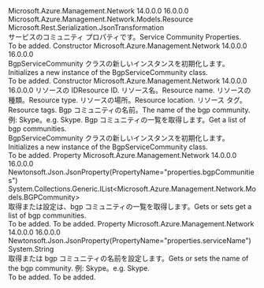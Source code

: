<Type Name="BgpServiceCommunity" FullName="Microsoft.Azure.Management.Network.Models.BgpServiceCommunity">
  <TypeSignature Language="C#" Value="public class BgpServiceCommunity : Microsoft.Azure.Management.Network.Models.Resource" />
  <TypeSignature Language="ILAsm" Value=".class public auto ansi beforefieldinit BgpServiceCommunity extends Microsoft.Azure.Management.Network.Models.Resource" />
  <TypeSignature Language="DocId" Value="T:Microsoft.Azure.Management.Network.Models.BgpServiceCommunity" />
  <TypeSignature Language="VB.NET" Value="Public Class BgpServiceCommunity&#xA;Inherits Resource" />
  <TypeSignature Language="F#" Value="type BgpServiceCommunity = class&#xA;    inherit Resource" />
  <AssemblyInfo>
    <AssemblyName>Microsoft.Azure.Management.Network</AssemblyName>
    <AssemblyVersion>14.0.0.0</AssemblyVersion>
    <AssemblyVersion>16.0.0.0</AssemblyVersion>
  </AssemblyInfo>
  <Base>
    <BaseTypeName>Microsoft.Azure.Management.Network.Models.Resource</BaseTypeName>
  </Base>
  <Interfaces />
  <Attributes>
    <Attribute>
      <AttributeName>Microsoft.Rest.Serialization.JsonTransformation</AttributeName>
    </Attribute>
  </Attributes>
  <Docs>
    <summary>
            <span data-ttu-id="8d1ae-101">サービスのコミュニティ プロパティです。</span><span class="sxs-lookup"><span data-stu-id="8d1ae-101">Service Community Properties.</span></span>
            </summary>
    <remarks>To be added.</remarks>
  </Docs>
  <Members>
    <Member MemberName=".ctor">
      <MemberSignature Language="C#" Value="public BgpServiceCommunity ();" />
      <MemberSignature Language="ILAsm" Value=".method public hidebysig specialname rtspecialname instance void .ctor() cil managed" />
      <MemberSignature Language="DocId" Value="M:Microsoft.Azure.Management.Network.Models.BgpServiceCommunity.#ctor" />
      <MemberSignature Language="VB.NET" Value="Public Sub New ()" />
      <MemberType>Constructor</MemberType>
      <AssemblyInfo>
        <AssemblyName>Microsoft.Azure.Management.Network</AssemblyName>
        <AssemblyVersion>14.0.0.0</AssemblyVersion>
        <AssemblyVersion>16.0.0.0</AssemblyVersion>
      </AssemblyInfo>
      <Parameters />
      <Docs>
        <summary>
            <span data-ttu-id="8d1ae-102">BgpServiceCommunity クラスの新しいインスタンスを初期化します。</span><span class="sxs-lookup"><span data-stu-id="8d1ae-102">Initializes a new instance of the BgpServiceCommunity class.</span></span>
            </summary>
        <remarks>To be added.</remarks>
      </Docs>
    </Member>
    <Member MemberName=".ctor">
      <MemberSignature Language="C#" Value="public BgpServiceCommunity (string id = null, string name = null, string type = null, string location = null, System.Collections.Generic.IDictionary&lt;string,string&gt; tags = null, string serviceName = null, System.Collections.Generic.IList&lt;Microsoft.Azure.Management.Network.Models.BGPCommunity&gt; bgpCommunities = null);" />
      <MemberSignature Language="ILAsm" Value=".method public hidebysig specialname rtspecialname instance void .ctor(string id, string name, string type, string location, class System.Collections.Generic.IDictionary`2&lt;string, string&gt; tags, string serviceName, class System.Collections.Generic.IList`1&lt;class Microsoft.Azure.Management.Network.Models.BGPCommunity&gt; bgpCommunities) cil managed" />
      <MemberSignature Language="DocId" Value="M:Microsoft.Azure.Management.Network.Models.BgpServiceCommunity.#ctor(System.String,System.String,System.String,System.String,System.Collections.Generic.IDictionary{System.String,System.String},System.String,System.Collections.Generic.IList{Microsoft.Azure.Management.Network.Models.BGPCommunity})" />
      <MemberSignature Language="VB.NET" Value="Public Sub New (Optional id As String = null, Optional name As String = null, Optional type As String = null, Optional location As String = null, Optional tags As IDictionary(Of String, String) = null, Optional serviceName As String = null, Optional bgpCommunities As IList(Of BGPCommunity) = null)" />
      <MemberSignature Language="F#" Value="new Microsoft.Azure.Management.Network.Models.BgpServiceCommunity : string * string * string * string * System.Collections.Generic.IDictionary&lt;string, string&gt; * string * System.Collections.Generic.IList&lt;Microsoft.Azure.Management.Network.Models.BGPCommunity&gt; -&gt; Microsoft.Azure.Management.Network.Models.BgpServiceCommunity" Usage="new Microsoft.Azure.Management.Network.Models.BgpServiceCommunity (id, name, type, location, tags, serviceName, bgpCommunities)" />
      <MemberType>Constructor</MemberType>
      <AssemblyInfo>
        <AssemblyName>Microsoft.Azure.Management.Network</AssemblyName>
        <AssemblyVersion>14.0.0.0</AssemblyVersion>
        <AssemblyVersion>16.0.0.0</AssemblyVersion>
      </AssemblyInfo>
      <Parameters>
        <Parameter Name="id" Type="System.String" />
        <Parameter Name="name" Type="System.String" />
        <Parameter Name="type" Type="System.String" />
        <Parameter Name="location" Type="System.String" />
        <Parameter Name="tags" Type="System.Collections.Generic.IDictionary&lt;System.String,System.String&gt;" />
        <Parameter Name="serviceName" Type="System.String" />
        <Parameter Name="bgpCommunities" Type="System.Collections.Generic.IList&lt;Microsoft.Azure.Management.Network.Models.BGPCommunity&gt;" />
      </Parameters>
      <Docs>
        <param name="id"><span data-ttu-id="8d1ae-103">リソースの ID</span><span class="sxs-lookup"><span data-stu-id="8d1ae-103">Resource ID.</span></span></param>
        <param name="name"><span data-ttu-id="8d1ae-104">リソース名。</span><span class="sxs-lookup"><span data-stu-id="8d1ae-104">Resource name.</span></span></param>
        <param name="type"><span data-ttu-id="8d1ae-105">リソースの種類。</span><span class="sxs-lookup"><span data-stu-id="8d1ae-105">Resource type.</span></span></param>
        <param name="location"><span data-ttu-id="8d1ae-106">リソースの場所。</span><span class="sxs-lookup"><span data-stu-id="8d1ae-106">Resource location.</span></span></param>
        <param name="tags"><span data-ttu-id="8d1ae-107">リソース タグ。</span><span class="sxs-lookup"><span data-stu-id="8d1ae-107">Resource tags.</span></span></param>
        <param name="serviceName"><span data-ttu-id="8d1ae-108">Bgp コミュニティの名前。</span><span class="sxs-lookup"><span data-stu-id="8d1ae-108">The name of the bgp community.</span></span> <span data-ttu-id="8d1ae-109">例: Skype。</span><span class="sxs-lookup"><span data-stu-id="8d1ae-109">e.g. Skype.</span></span></param>
        <param name="bgpCommunities"><span data-ttu-id="8d1ae-110">Bgp コミュニティの一覧を取得します。</span><span class="sxs-lookup"><span data-stu-id="8d1ae-110">Get a list of bgp communities.</span></span></param>
        <summary>
            <span data-ttu-id="8d1ae-111">BgpServiceCommunity クラスの新しいインスタンスを初期化します。</span><span class="sxs-lookup"><span data-stu-id="8d1ae-111">Initializes a new instance of the BgpServiceCommunity class.</span></span>
            </summary>
        <remarks>To be added.</remarks>
      </Docs>
    </Member>
    <Member MemberName="BgpCommunities">
      <MemberSignature Language="C#" Value="public System.Collections.Generic.IList&lt;Microsoft.Azure.Management.Network.Models.BGPCommunity&gt; BgpCommunities { get; set; }" />
      <MemberSignature Language="ILAsm" Value=".property instance class System.Collections.Generic.IList`1&lt;class Microsoft.Azure.Management.Network.Models.BGPCommunity&gt; BgpCommunities" />
      <MemberSignature Language="DocId" Value="P:Microsoft.Azure.Management.Network.Models.BgpServiceCommunity.BgpCommunities" />
      <MemberSignature Language="VB.NET" Value="Public Property BgpCommunities As IList(Of BGPCommunity)" />
      <MemberSignature Language="F#" Value="member this.BgpCommunities : System.Collections.Generic.IList&lt;Microsoft.Azure.Management.Network.Models.BGPCommunity&gt; with get, set" Usage="Microsoft.Azure.Management.Network.Models.BgpServiceCommunity.BgpCommunities" />
      <MemberType>Property</MemberType>
      <AssemblyInfo>
        <AssemblyName>Microsoft.Azure.Management.Network</AssemblyName>
        <AssemblyVersion>14.0.0.0</AssemblyVersion>
        <AssemblyVersion>16.0.0.0</AssemblyVersion>
      </AssemblyInfo>
      <Attributes>
        <Attribute>
          <AttributeName>Newtonsoft.Json.JsonProperty(PropertyName="properties.bgpCommunities")</AttributeName>
        </Attribute>
      </Attributes>
      <ReturnValue>
        <ReturnType>System.Collections.Generic.IList&lt;Microsoft.Azure.Management.Network.Models.BGPCommunity&gt;</ReturnType>
      </ReturnValue>
      <Docs>
        <summary>
            <span data-ttu-id="8d1ae-112">取得または設定は、bgp コミュニティの一覧を取得します。</span><span class="sxs-lookup"><span data-stu-id="8d1ae-112">Gets or sets get a list of bgp communities.</span></span>
            </summary>
        <value>To be added.</value>
        <remarks>To be added.</remarks>
      </Docs>
    </Member>
    <Member MemberName="ServiceName">
      <MemberSignature Language="C#" Value="public string ServiceName { get; set; }" />
      <MemberSignature Language="ILAsm" Value=".property instance string ServiceName" />
      <MemberSignature Language="DocId" Value="P:Microsoft.Azure.Management.Network.Models.BgpServiceCommunity.ServiceName" />
      <MemberSignature Language="VB.NET" Value="Public Property ServiceName As String" />
      <MemberSignature Language="F#" Value="member this.ServiceName : string with get, set" Usage="Microsoft.Azure.Management.Network.Models.BgpServiceCommunity.ServiceName" />
      <MemberType>Property</MemberType>
      <AssemblyInfo>
        <AssemblyName>Microsoft.Azure.Management.Network</AssemblyName>
        <AssemblyVersion>14.0.0.0</AssemblyVersion>
        <AssemblyVersion>16.0.0.0</AssemblyVersion>
      </AssemblyInfo>
      <Attributes>
        <Attribute>
          <AttributeName>Newtonsoft.Json.JsonProperty(PropertyName="properties.serviceName")</AttributeName>
        </Attribute>
      </Attributes>
      <ReturnValue>
        <ReturnType>System.String</ReturnType>
      </ReturnValue>
      <Docs>
        <summary>
            <span data-ttu-id="8d1ae-113">取得または bgp コミュニティの名前を設定します。</span><span class="sxs-lookup"><span data-stu-id="8d1ae-113">Gets or sets the name of the bgp community.</span></span> <span data-ttu-id="8d1ae-114">例: Skype。</span><span class="sxs-lookup"><span data-stu-id="8d1ae-114">e.g. Skype.</span></span>
            </summary>
        <value>To be added.</value>
        <remarks>To be added.</remarks>
      </Docs>
    </Member>
  </Members>
</Type>